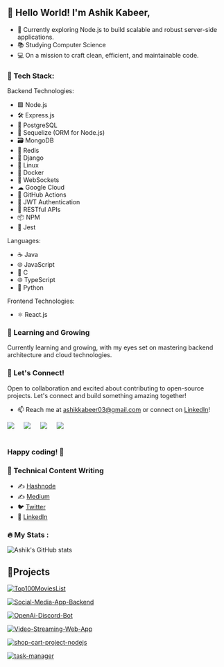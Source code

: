 ## 👋 Hello World! I'm Ashik Kabeer,

- 🚀 Currently exploring Node.js to build scalable and robust server-side applications.
- 📚 Studying Computer Science
- 💻 On a mission to craft clean, efficient, and maintainable code.

### 🔧 Tech Stack:

Backend Technologies:
- 🟩 Node.js
- 🛠 Express.js
- 🐘 PostgreSQL
- 📁 Sequelize (ORM for Node.js)
- 🗃 MongoDB
- 🔄 Redis
- 🐍 Django
- 🐧 Linux
- 🐳 Docker
- 🚀 WebSockets
- ☁ Google Cloud
- 🚀 GitHub Actions
- 🔐 JWT Authentication
- 🚀 RESTful APIs
- 📦 NPM
- 🧪 Jest

Languages:
- ☕ Java
- 🌐 JavaScript
- 🚀 C
- 🌐 TypeScript
- 🐍 Python

Frontend Technologies:
- ⚛ React.js

### 🌱 Learning and Growing

Currently learning and growing, with my eyes set on mastering backend architecture and cloud technologies.

### 🤝 Let's Connect!

Open to collaboration and excited about contributing to open-source projects. Let's connect and build something amazing together!

- 📫 Reach me at [ashikkabeer03@gmail.com](mailto:ashikkabeer03@gmail.com) or connect on [LinkedIn](https://www.linkedin.com/in/ashik-kabeer/)!

<a target="_blank" href="https://twitter.com/_ashikkabeer"><img src="https://img.shields.io/badge/Twitter-1DA1F2?style=for-the-badge&logo=twitter&logoColor=white"></img></a>
&emsp;
<a target="_blank" href="https://www.linkedin.com/in/ashik-kabeer/"><img src="https://img.shields.io/badge/LinkedIn-0077B5?style=for-the-badge&logo=linkedin&logoColor=white"></img></a>
&emsp;
<a target="_blank" href="https://linktr.ee/ashikkabeer"><img src="https://img.shields.io/badge/linktree-39E09B?style=for-the-badge&logo=linktree&logoColor=white"></img></a>
&emsp;
<a target="_blank" href="https://hashnode.com/@ashikkabeer"><img src="https://img.shields.io/badge/Hashnode-2962FF?style=for-the-badge&logo=hashnode&logoColor=white"></img></a>
&emsp;
<br>
<br>
### Happy coding! 🚀

### 📝 Technical Content Writing
- ✍️ [Hashnode](https://ashikkabeer.hashnode.dev/)
- ✍️ [Medium](https://medium.com/@ashikkabeer)
- 🐦 [Twitter](https://twitter.com/_ashikkabeer)
- 🔗 [LinkedIn](https://www.linkedin.com/in/ashik-kabeer)

### :fire: My Stats :
![Ashik's GitHub stats](https://github-readme-stats.vercel.app/api?username=ashikkabeer&show_icons=true&theme=dark)
<br>

## 🔧Projects

[![Top100MoviesList](https://github-readme-stats.vercel.app/api/pin/?username=ashikkabeer&repo=Top100MoviesList&theme=merko)](https://github.com/ashikkabeer/Top100MoviesList)

[![Social-Media-App-Backend](https://github-readme-stats.vercel.app/api/pin/?username=ashikkabeer&repo=Social-Media-App-Backend&theme=merko)](https://github.com/ashikkabeer/Social-Media-App-Backend)

[![OpenAi-Discord-Bot](https://github-readme-stats.vercel.app/api/pin/?username=ashikkabeer&repo=OpenAi-Discord-Bot&theme=merko)](https://github.com/ashikkabeer/OpenAi-Discord-Bot)

[![Video-Streaming-Web-App](https://github-readme-stats.vercel.app/api/pin/?username=ashikkabeer&repo=Video-Streaming-Web-App&theme=merko)](https://github.com/ashikkabeer/Video-Streaming-Web-App)

[![shop-cart-project-nodejs](https://github-readme-stats.vercel.app/api/pin/?username=ashikkabeer&repo=shop-cart-project-nodejs&theme=merko)](https://github.com/ashikkabeer/shop-cart-project-nodejs)

[![task-manager](https://github-readme-stats.vercel.app/api/pin/?username=ashikkabeer&repo=task-manager&theme=merko)](https://github.com/ashikkabeer/task-manager)


